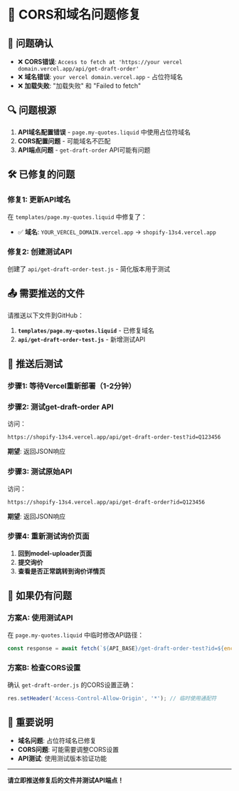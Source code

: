 # 🔧 CORS和域名问题修复

## 🚨 问题确认
- ❌ **CORS错误**: `Access to fetch at 'https://your vercel domain.vercel.app/api/get-draft-order'`
- ❌ **域名错误**: `your vercel domain.vercel.app` - 占位符域名
- ❌ **加载失败**: "加载失败" 和 "Failed to fetch"

## 🔍 问题根源
1. **API域名配置错误** - `page.my-quotes.liquid` 中使用占位符域名
2. **CORS配置问题** - 可能域名不匹配
3. **API端点问题** - `get-draft-order` API可能有问题

## 🛠️ 已修复的问题

### 修复1: 更新API域名
在 `templates/page.my-quotes.liquid` 中修复了：
- ✅ **域名**: `YOUR_VERCEL_DOMAIN.vercel.app` → `shopify-13s4.vercel.app`

### 修复2: 创建测试API
创建了 `api/get-draft-order-test.js` - 简化版本用于测试

## 📤 需要推送的文件

请推送以下文件到GitHub：
1. **`templates/page.my-quotes.liquid`** - 已修复域名
2. **`api/get-draft-order-test.js`** - 新增测试API

## 🧪 推送后测试

### 步骤1: 等待Vercel重新部署（1-2分钟）

### 步骤2: 测试get-draft-order API
访问：
```
https://shopify-13s4.vercel.app/api/get-draft-order-test?id=Q123456
```
**期望**: 返回JSON响应

### 步骤3: 测试原始API
访问：
```
https://shopify-13s4.vercel.app/api/get-draft-order?id=Q123456
```
**期望**: 返回JSON响应

### 步骤4: 重新测试询价页面
1. **回到model-uploader页面**
2. **提交询价**
3. **查看是否正常跳转到询价详情页**

## 🎯 如果仍有问题

### 方案A: 使用测试API
在 `page.my-quotes.liquid` 中临时修改API路径：
```javascript
const response = await fetch(`${API_BASE}/get-draft-order-test?id=${encodeURIComponent(quoteId)}`);
```

### 方案B: 检查CORS设置
确认 `get-draft-order.js` 的CORS设置正确：
```javascript
res.setHeader('Access-Control-Allow-Origin', '*'); // 临时使用通配符
```

## 📝 重要说明

- **域名问题**: 占位符域名已修复
- **CORS问题**: 可能需要调整CORS设置
- **API测试**: 使用测试版本验证功能

---

**请立即推送修复后的文件并测试API端点！**
